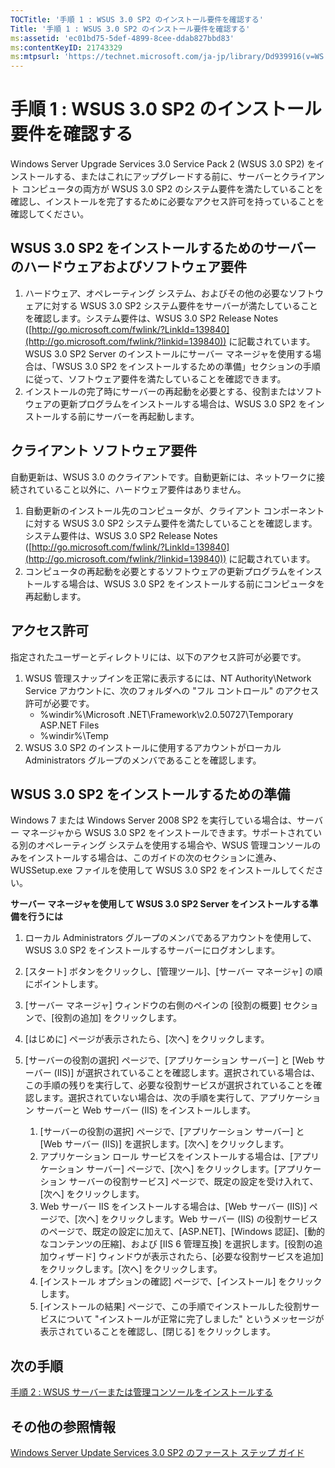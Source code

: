 ```yaml
---
TOCTitle: '手順 1 : WSUS 3.0 SP2 のインストール要件を確認する'
Title: '手順 1 : WSUS 3.0 SP2 のインストール要件を確認する'
ms:assetid: 'ec01bd75-5def-4899-8cee-ddab827bbd83'
ms:contentKeyID: 21743329
ms:mtpsurl: 'https://technet.microsoft.com/ja-jp/library/Dd939916(v=WS.10)'
---
```


手順 1 : WSUS 3.0 SP2 のインストール要件を確認する
==================================================

Windows Server Upgrade Services 3.0 Service Pack 2 (WSUS 3.0 SP2) をインストールする、またはこれにアップグレードする前に、サーバーとクライアント コンピュータの両方が WSUS 3.0 SP2 のシステム要件を満たしていることを確認し、インストールを完了するために必要なアクセス許可を持っていることを確認してください。

WSUS 3.0 SP2 をインストールするためのサーバーのハードウェアおよびソフトウェア要件
---------------------------------------------------------------------------------

1.  ハードウェア、オペレーティング システム、およびその他の必要なソフトウェアに対する WSUS 3.0 SP2 システム要件をサーバーが満たしていることを確認します。システム要件は、WSUS 3.0 SP2 Release Notes ([http://go.microsoft.com/fwlink/?LinkId=139840](http://go.microsoft.com/fwlink/?linkid=139840)) に記載されています。WSUS 3.0 SP2 Server のインストールにサーバー マネージャを使用する場合は、「WSUS 3.0 SP2 をインストールするための準備」セクションの手順に従って、ソフトウェア要件を満たしていることを確認できます。
2.  インストールの完了時にサーバーの再起動を必要とする、役割またはソフトウェアの更新プログラムをインストールする場合は、WSUS 3.0 SP2 をインストールする前にサーバーを再起動します。

クライアント ソフトウェア要件
-----------------------------

自動更新は、WSUS 3.0 のクライアントです。自動更新には、ネットワークに接続されていること以外に、ハードウェア要件はありません。

1.  自動更新のインストール先のコンピュータが、クライアント コンポーネントに対する WSUS 3.0 SP2 システム要件を満たしていることを確認します。システム要件は、WSUS 3.0 SP2 Release Notes ([http://go.microsoft.com/fwlink/?LinkId=139840](http://go.microsoft.com/fwlink/?linkid=139840)) に記載されています。
2.  コンピュータの再起動を必要とするソフトウェアの更新プログラムをインストールする場合は、WSUS 3.0 SP2 をインストールする前にコンピュータを再起動します。

アクセス許可
------------

指定されたユーザーとディレクトリには、以下のアクセス許可が必要です。

1.  WSUS 管理スナップインを正常に表示するには、NT Authority\\Network Service アカウントに、次のフォルダへの "フル コントロール" のアクセス許可が必要です。
    -   %windir%\\Microsoft .NET\\Framework\\v2.0.50727\\Temporary ASP.NET Files
    -   %windir%\\Temp
2.  WSUS 3.0 SP2 のインストールに使用するアカウントがローカル Administrators グループのメンバであることを確認します。

WSUS 3.0 SP2 をインストールするための準備
-----------------------------------------

Windows 7 または Windows Server 2008 SP2 を実行している場合は、サーバー マネージャから WSUS 3.0 SP2 をインストールできます。サポートされている別のオペレーティング システムを使用する場合や、WSUS 管理コンソールのみをインストールする場合は、このガイドの次のセクションに進み、WUSSetup.exe ファイルを使用して WSUS 3.0 SP2 をインストールしてください。

**サーバー マネージャを使用して WSUS 3.0 SP2 Server をインストールする準備を行うには**
1.  ローカル Administrators グループのメンバであるアカウントを使用して、WSUS 3.0 SP2 をインストールするサーバーにログオンします。

2.  \[スタート\] ボタンをクリックし、\[管理ツール\]、\[サーバー マネージャ\] の順にポイントします。

3.  \[サーバー マネージャ\] ウィンドウの右側のペインの \[役割の概要\] セクションで、\[役割の追加\] をクリックします。

4.  \[はじめに\] ページが表示されたら、\[次へ\] をクリックします。

5.  \[サーバーの役割の選択\] ページで、\[アプリケーション サーバー\] と \[Web サーバー (IIS)\] が選択されていることを確認します。選択されている場合は、この手順の残りを実行して、必要な役割サービスが選択されていることを確認します。選択されていない場合は、次の手順を実行して、アプリケーション サーバーと Web サーバー (IIS) をインストールします。

    1.  \[サーバーの役割の選択\] ページで、\[アプリケーション サーバー\] と \[Web サーバー (IIS)\] を選択します。\[次へ\] をクリックします。
    2.  アプリケーション ロール サービスをインストールする場合は、\[アプリケーション サーバー\] ページで、\[次へ\] をクリックします。\[アプリケーション サーバーの役割サービス\] ページで、既定の設定を受け入れて、\[次へ\] をクリックします。
    3.  Web サーバー IIS をインストールする場合は、\[Web サーバー (IIS)\] ページで、\[次へ\] をクリックします。Web サーバー (IIS) の役割サービスのページで、既定の設定に加えて、\[ASP.NET\]、\[Windows 認証\]、\[動的なコンテンツの圧縮\]、および \[IIS 6 管理互換\] を選択します。\[役割の追加ウィザード\] ウィンドウが表示されたら、\[必要な役割サービスを追加\] をクリックします。\[次へ\] をクリックします。
    4.  \[インストール オプションの確認\] ページで、\[インストール\] をクリックします。
    5.  \[インストールの結果\] ページで、この手順でインストールした役割サービスについて "インストールが正常に完了しました" というメッセージが表示されていることを確認し、\[閉じる\] をクリックします。

次の手順
--------

[手順 2 : WSUS サーバーまたは管理コンソールをインストールする](https://technet.microsoft.com/6db6fcb0-c55d-43b9-9b07-4040c6267759)

その他の参照情報
----------------

[Windows Server Update Services 3.0 SP2 のファースト ステップ ガイド](https://technet.microsoft.com/4b504edc-93b3-45b0-a7e8-d0107f1a4442)
